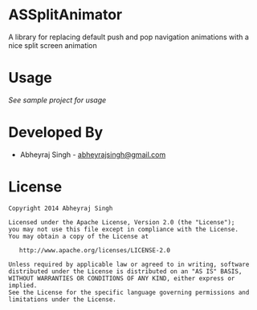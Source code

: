 ASSplitAnimator
============================

A library for replacing default push and pop navigation animations with a nice split screen animation



Usage
=====

*See sample project for usage*

Developed By
============

 * Abheyraj Singh - <abheyrajsingh@gmail.com>


License
=======

    Copyright 2014 Abheyraj Singh

    Licensed under the Apache License, Version 2.0 (the "License");
    you may not use this file except in compliance with the License.
    You may obtain a copy of the License at

       http://www.apache.org/licenses/LICENSE-2.0

    Unless required by applicable law or agreed to in writing, software
    distributed under the License is distributed on an "AS IS" BASIS,
    WITHOUT WARRANTIES OR CONDITIONS OF ANY KIND, either express or implied.
    See the License for the specific language governing permissions and
    limitations under the License.

